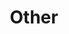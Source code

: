---
layout: page
title: Other
output: false
nav: true
nav_order: 8
dropdown: true
children:
  - title: Research Seminars
    permalink: /research-seminars/
  - title: Lindström Lectures
    permalink: /lindstrom-lectures/
  - title: divider
  - title: Nordic Online Logic Seminar
    permalink: /nol/
  - title: divider
  - title: Resources
    permalink: /resources/
---